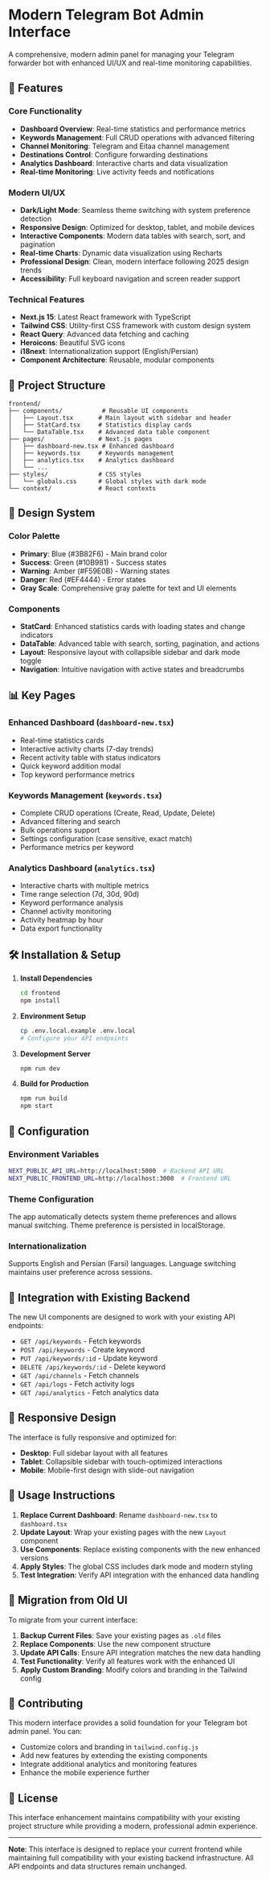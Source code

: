 # Modern Telegram Bot Admin Interface

A comprehensive, modern admin panel for managing your Telegram forwarder bot with enhanced UI/UX and real-time monitoring capabilities.

## 🚀 Features

### Core Functionality
- **Dashboard Overview**: Real-time statistics and performance metrics
- **Keywords Management**: Full CRUD operations with advanced filtering
- **Channel Monitoring**: Telegram and Eitaa channel management
- **Destinations Control**: Configure forwarding destinations
- **Analytics Dashboard**: Interactive charts and data visualization
- **Real-time Monitoring**: Live activity feeds and notifications

### Modern UI/UX
- **Dark/Light Mode**: Seamless theme switching with system preference detection
- **Responsive Design**: Optimized for desktop, tablet, and mobile devices
- **Interactive Components**: Modern data tables with search, sort, and pagination
- **Real-time Charts**: Dynamic data visualization using Recharts
- **Professional Design**: Clean, modern interface following 2025 design trends
- **Accessibility**: Full keyboard navigation and screen reader support

### Technical Features
- **Next.js 15**: Latest React framework with TypeScript
- **Tailwind CSS**: Utility-first CSS framework with custom design system
- **React Query**: Advanced data fetching and caching
- **Heroicons**: Beautiful SVG icons
- **i18next**: Internationalization support (English/Persian)
- **Component Architecture**: Reusable, modular components

## 📁 Project Structure

```
frontend/
├── components/           # Reusable UI components
│   ├── Layout.tsx       # Main layout with sidebar and header
│   ├── StatCard.tsx     # Statistics display cards
│   └── DataTable.tsx    # Advanced data table component
├── pages/               # Next.js pages
│   ├── dashboard-new.tsx # Enhanced dashboard
│   ├── keywords.tsx     # Keywords management
│   ├── analytics.tsx    # Analytics dashboard
│   └── ...
├── styles/              # CSS styles
│   └── globals.css      # Global styles with dark mode
└── context/             # React contexts
```

## 🎨 Design System

### Color Palette
- **Primary**: Blue (#3B82F6) - Main brand color
- **Success**: Green (#10B981) - Success states
- **Warning**: Amber (#F59E0B) - Warning states
- **Danger**: Red (#EF4444) - Error states
- **Gray Scale**: Comprehensive gray palette for text and UI elements

### Components
- **StatCard**: Enhanced statistics cards with loading states and change indicators
- **DataTable**: Advanced table with search, sorting, pagination, and actions
- **Layout**: Responsive layout with collapsible sidebar and dark mode toggle
- **Navigation**: Intuitive navigation with active states and breadcrumbs

## 📊 Key Pages

### Enhanced Dashboard (`dashboard-new.tsx`)
- Real-time statistics cards
- Interactive activity charts (7-day trends)
- Recent activity table with status indicators
- Quick keyword addition modal
- Top keyword performance metrics

### Keywords Management (`keywords.tsx`)
- Complete CRUD operations (Create, Read, Update, Delete)
- Advanced filtering and search
- Bulk operations support
- Settings configuration (case sensitive, exact match)
- Performance metrics per keyword

### Analytics Dashboard (`analytics.tsx`)
- Interactive charts with multiple metrics
- Time range selection (7d, 30d, 90d)
- Keyword performance analysis
- Channel activity monitoring
- Activity heatmap by hour
- Data export functionality

## 🛠️ Installation & Setup

1. **Install Dependencies**
   ```bash
   cd frontend
   npm install
   ```

2. **Environment Setup**
   ```bash
   cp .env.local.example .env.local
   # Configure your API endpoints
   ```

3. **Development Server**
   ```bash
   npm run dev
   ```

4. **Build for Production**
   ```bash
   npm run build
   npm start
   ```

## 🔧 Configuration

### Environment Variables
```bash
NEXT_PUBLIC_API_URL=http://localhost:5000  # Backend API URL
NEXT_PUBLIC_FRONTEND_URL=http://localhost:3000  # Frontend URL
```

### Theme Configuration
The app automatically detects system theme preferences and allows manual switching. Theme preference is persisted in localStorage.

### Internationalization
Supports English and Persian (Farsi) languages. Language switching maintains user preference across sessions.

## 🚀 Integration with Existing Backend

The new UI components are designed to work with your existing API endpoints:

- `GET /api/keywords` - Fetch keywords
- `POST /api/keywords` - Create keyword
- `PUT /api/keywords/:id` - Update keyword
- `DELETE /api/keywords/:id` - Delete keyword
- `GET /api/channels` - Fetch channels
- `GET /api/logs` - Fetch activity logs
- `GET /api/analytics` - Fetch analytics data

## 📱 Responsive Design

The interface is fully responsive and optimized for:
- **Desktop**: Full sidebar layout with all features
- **Tablet**: Collapsible sidebar with touch-optimized interactions
- **Mobile**: Mobile-first design with slide-out navigation

## 🎯 Usage Instructions

1. **Replace Current Dashboard**: Rename `dashboard-new.tsx` to `dashboard.tsx`
2. **Update Layout**: Wrap your existing pages with the new `Layout` component
3. **Use Components**: Replace existing components with the new enhanced versions
4. **Apply Styles**: The global CSS includes dark mode and modern styling
5. **Test Integration**: Verify API integration with the enhanced data handling

## 🔄 Migration from Old UI

To migrate from your current interface:

1. **Backup Current Files**: Save your existing pages as `.old` files
2. **Replace Components**: Use the new component structure
3. **Update API Calls**: Ensure API integration matches the new data handling
4. **Test Functionality**: Verify all features work with the enhanced UI
5. **Apply Custom Branding**: Modify colors and branding in the Tailwind config

## 🤝 Contributing

This modern interface provides a solid foundation for your Telegram bot admin panel. You can:

- Customize colors and branding in `tailwind.config.js`
- Add new features by extending the existing components
- Integrate additional analytics and monitoring features
- Enhance the mobile experience further

## 📄 License

This interface enhancement maintains compatibility with your existing project structure while providing a modern, professional admin experience.

---

**Note**: This interface is designed to replace your current frontend while maintaining full compatibility with your existing backend infrastructure. All API endpoints and data structures remain unchanged.